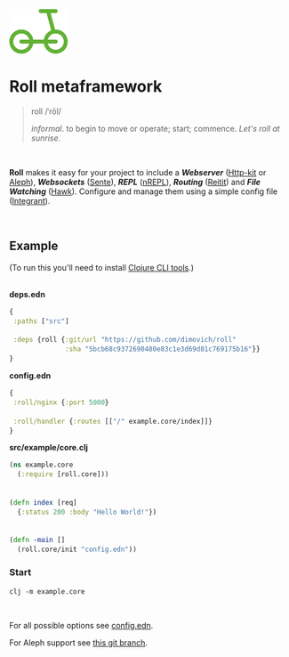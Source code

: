 <img height="80px" src="/resources/roll.png">

# Roll metaframework

>  roll   /ˈrōl/
>
>  _informal_. to begin to move or operate; start; commence.
>  _Let's roll at sunrise._

<br>

__Roll__ makes it easy for your project to include a ___Webserver___ ([Http-kit](http://www.http-kit.org/) or [Aleph](https://aleph.io/)), ___Websockets___ ([Sente](https://github.com/ptaoussanis/sente)), ___REPL___ ([nREPL](https://github.com/clojure-emacs/cider-nrepl)), ___Routing___ ([Reitit](https://github.com/metosin/reitit)) and ___File Watching___ ([Hawk](https://github.com/wkf/hawk)). Configure and manage them using a simple config file ([Integrant](https://github.com/weavejester/integrant)).

<br>

## Example

(To run this you'll need to install [Clojure CLI tools](https://clojure.org/guides/getting_started).)
<br><br>

__deps.edn__

``` clojure
{
 :paths ["src"]

 :deps {roll {:git/url "https://github.com/dimovich/roll"
              :sha "5bcb68c9372690480e83c1e3d69d81c769175b16"}}
}
```



__config.edn__

```clojure
{
 :roll/nginx {:port 5000}

 :roll/handler {:routes [["/" example.core/index]]}
}
```



__src/example/core.clj__

``` clojure
(ns example.core
  (:require [roll.core]))


(defn index [req]
  {:status 200 :body "Hello World!"})


(defn -main []
  (roll.core/init "config.edn"))
```



### Start

```
clj -m example.core
```


<br>

For all possible options see [config.edn](/config.edn).

For Aleph support see [this git branch](https://github.com/dimovich/roll/tree/aleph).

